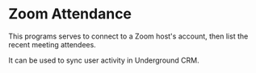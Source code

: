 # Zoom Attendance
This programs serves to connect to a Zoom host's account, then list the recent meeting attendees.

It can be used to sync user activity in Underground CRM.
